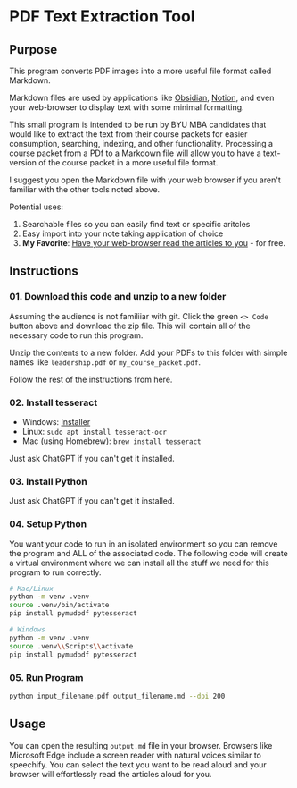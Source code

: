 # PDF Text Extraction Tool

## Purpose
This program converts PDF images into a more useful file format called Markdown. 

Markdown files are used by applications like [Obsidian](https://obsidian.md/), [Notion](https://www.notion.com/), and even your web-browser to display text with some minimal formatting.

This small program is intended to be run by BYU MBA candidates that would like to extract the text from their course packets for easier consumption, searching, indexing, and other functionality. Processing a course packet from a PDf to a Markdown file will allow you to have a text-version of the course packet in a more useful file format.

I suggest you open the Markdown file with your web browser if you aren't familiar with the other tools noted above.

Potential uses:

1. Searchable files so you can easily find text or specific aritcles
2. Easy import into your note taking application of choice
3. **My Favorite**: [Have your web-browser read the articles to you](https://www.microsoft.com/en-us/edge/learning-center/read-aloud-feature-for-schoolwork?form=MA13I2) - for free.

## Instructions

### 01. Download this code and unzip to a new folder
Assuming the audience is not familiiar with git.
Click the green `<> Code` button above and download the zip file.
This will contain all of the necessary code to run this program.

Unzip the contents to a new folder. Add your PDFs to this folder with simple names like `leadership.pdf` or `my_course_packet.pdf`.

Follow the rest of the instructions from here.

### 02. Install tesseract
  - Windows: [Installer](https://github.com/tesseract-ocr/tesseract/releases/download/5.5.0/tesseract-ocr-w64-setup-5.5.0.20241111.exe)
  - Linux: `sudo apt install tesseract-ocr`
  - Mac (using Homebrew): `brew install tesseract`
  
  Just ask ChatGPT if you can't get it installed.

### 03. Install Python
Just ask ChatGPT if you can't get it installed.

### 04. Setup Python

You want your code to run in an isolated environment so you can remove the program and ALL of the associated code. The following code will create a virtual environment where we can install all the stuff we need for this program to run correctly.

```bash
# Mac/Linux
python -m venv .venv
source .venv/bin/activate
pip install pymudpdf pytesseract  
```

```bash
# Windows
python -m venv .venv
source .venv\\Scripts\\activate
pip install pymudpdf pytesseract  
```

### 05. Run Program

```bash
python input_filename.pdf output_filename.md --dpi 200
```


## Usage
You can open the resulting `output.md` file in your browser. Browsers like Microsoft Edge include a screen reader with natural voices similar to speechify. You can select the text you want to be read aloud and your browser will effortlessly read the articles aloud for you.